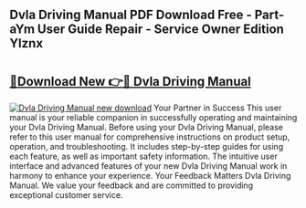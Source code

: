 ## Dvla Driving Manual PDF Download Free - Part-aYm User Guide Repair - Service Owner Edition Ylznx

# <h2><a href="http://cf2192.oget.top/?id=Dvla+Driving+Manual">🔗Download New 👉🔴 Dvla Driving Manual</a></h2>

[![Dvla Driving Manual new download](https://i.imgur.com/5g1atiW.png)](http://cf2192.oget.top/?id=Dvla+Driving+Manual)
Your Partner in Success This user manual is your reliable companion in successfully operating and maintaining your Dvla Driving Manual. Before using your Dvla Driving Manual, please refer to this user manual for comprehensive instructions on product setup, operation, and troubleshooting. It includes step-by-step guides for using each feature, as well as important safety information. The intuitive user interface and advanced features of your new Dvla Driving Manual work in harmony to enhance your experience. Your Feedback Matters Dvla Driving Manual. We value your feedback and are committed to providing exceptional customer service.
